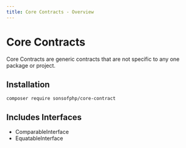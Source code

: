 ```yaml
---
title: Core Contracts - Overview
---
```


# Core Contracts

Core Contracts are generic contracts that are not specific to any one package or
project.

## Installation

```shell
composer require sonsofphp/core-contract
```

## Includes Interfaces

* ComparableInterface
* EquatableInterface
